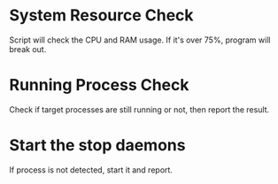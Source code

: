 # System Resource Check
Script will check the CPU and RAM usage. If it's over 75%, program will break out.

# Running Process Check
Check if target processes are still running or not, then report the result.

# Start the stop daemons
If process is not detected, start it and report.